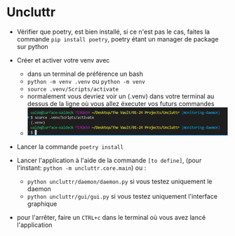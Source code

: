 # Uncluttr

- Vérifier que poetry, est bien installé, si ce n'est pas le cas, faites la commande ```pip install poetry```, poetry étant un manager de package sur python

- Créer et activer votre venv avec
    - dans un terminal de préférence un bash
    - ```python -m venv .venv``` ou ```python -m venv```
    - ```source .venv/Scripts/activate```
    - normalement vous devriez voir un (.venv) dans votre terminal au dessus de la ligne où vous allez éxecuter vos futurs commandes 
    - ![alt text](assets/readme/image.png)

- Lancer la commande ```poetry install```
- Lancer l'application à l'aide de la commande ```[to define]```, (pour l'instant: ```python -m uncluttr.core.main```)  ou :
    - ```python uncluttr/daemon/daemon.py``` si vous testez uniquement le daemon
    - ```python uncluttr/gui/gui.py``` si vous testez uniquement l'interface graphique
- pour l'arrêter, faire un ```CTRL+c``` dans le terminal où vous avez lancé l'application
